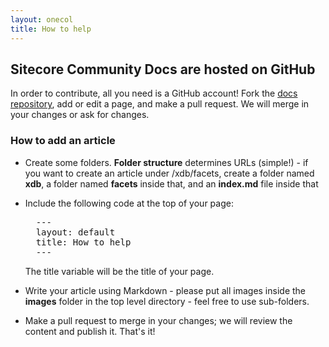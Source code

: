 ```yaml
---
layout: onecol
title: How to help
---
```


## Sitecore Community Docs are hosted on GitHub

In order to contribute, all you need is a GitHub account! Fork the [docs repository](http://github.com/sitecore-community/docs), add or edit a page, and make a pull request. We will merge in your changes or ask for changes.

### How to add an article

* Create some folders. **Folder structure** determines URLs (simple!) - if you want to create an article under /xdb/facets, create a folder named **xdb**, a folder named **facets** inside that, and an **index.md** file inside that
* Include the following code at the top of your page:

	<pre>
	---
	layout: default
	title: How to help	
	---</pre>

  The title variable will be the title of your page.

 * Write your article using Markdown - please put all images inside the **images** folder in the top level directory - feel free to use sub-folders.
 * Make a pull request to merge in your changes; we will review the content and publish it. That's it!